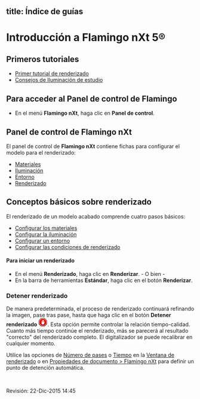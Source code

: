 

title: Índice de guías
---

# Introducción a Flamingo nXt 5®

## Primeros tutoriales
* [Primer tutorial de renderizado]({{site.baseurl}}/{{page.language}}/flamingo/5/guides/getting-started-tutorial.html)
* [Consejos de Iluminación de estudio]({{site.baseurl}}/{{page.language}}/flamingo/5/guides/studio-lighting-basics.html)

## Para acceder al Panel de control de Flamingo
  * En el menú **Flamingo nXt**, haga clic en **Panel de control**.

## Panel de control de Flamingo nXt
El panel de control de **Flamingo nXt** contiene fichas para configurar el modelo para el renderizado:

 *  [Materiales]({{site.baseurl}}/{{page.language}}/flamingo/5/help/libraries.html#material)
 *  [Iluminación]({{site.baseurl}}/{{page.language}}/flamingo/5/help/lighting-tab.html)
 *  [Entorno]({{site.baseurl}}/{{page.language}}/flamingo/5/help/environment-tab.html)
 *  [Renderizado]({{site.baseurl}}/{{page.language}}/flamingo/5/help/render-tab.html)

## Conceptos básicos sobre renderizado

El renderizado de un modelo acabado comprende cuatro pasos básicos:

 *  [Configurar los materiales](..\materials\materials-tab.html)
 *  [Configurar la iluminación](../lighting/lighting-tab.html)
 *  [Configurar un entorno](../environment/environment-tab.html)
 *  [Configurar las condiciones de renderizado](../render/render-tab.html)

#### Para iniciar un renderizado

 * En el menú **Renderizado**, haga clic en **Renderizar**.
           - O bien -
 * En la barra de herramientas **Estándar**, haga clic en el botón **Renderizar**.

### Detener renderizado


De manera predeterminada, el proceso de renderizado continuará refinando la imagen, pase tras pase, hasta que haga clic en el  botón **Detener renderizado** ![images/stop.png](images/stop.png). Esta opción permite controlar la relación tiempo-calidad. Cuanto más tiempo continúe el renderizado, más se parecerá al  resultado "correcto" del renderizado completo. El digitalizador se puede recalibrar en cualquier momento.


Utilice las opciones de [Número de pases](..\render\render-window.html#number-of-passes) o [Tiempo](..\render\render-window.html#time) en la [Ventana de renderizado](..\render\render-window.html) o en [Propiedades de documento > Flamingo nXt](..\render\documentproperties-flamingo.html) para definir un punto de detención automática.

&#160;

Revisión: 22-Dic-2015 14:45